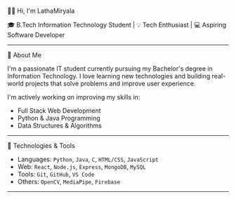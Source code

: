 👩‍💻 Hi, I'm LathaMiryala

🎓 B.Tech Information Technology Student | 💡 Tech Enthusiast | 💻 Aspiring Software Developer

---

🚀 About Me

I'm a passionate IT student currently pursuing my Bachelor's degree in Information Technology. I love learning new technologies and building real-world projects that solve problems and improve user experience.

I'm actively working on improving my skills in:

- Full Stack Web Development
- Python & Java Programming
- Data Structures & Algorithms

---

🔧 Technologies & Tools

- Languages: `Python`, `Java`, `C`, `HTML/CSS`, `JavaScript`
- Web: `React`, `Node.js`, `Express`, `MongoDB`, `MySQL`
- Tools: `Git`, `GitHub`, `VS Code`
- Others: `OpenCV`, `MediaPipe`, `Firebase`

---





